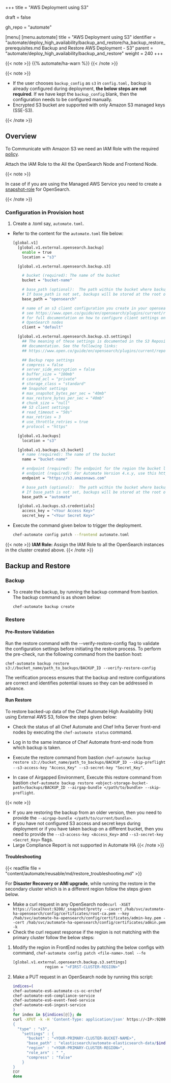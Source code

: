 +++
title = "AWS Deployment using S3"

draft = false

gh_repo = "automate"

[menu]
  [menu.automate]
    title = "AWS Deployment using S3"
    identifier = "automate/deploy_high_availability/backup_and_restore/ha_backup_restore_prerequisites.md Backup and Restore AWS Deployment - S3"
    parent = "automate/deploy_high_availability/backup_and_restore"
    weight = 240
+++

{{< note >}}
{{% automate/ha-warn %}}
{{< /note >}}

{{< note >}}

- If the user chooses `backup_config` as `s3` in `config.toml,` backup is already configured during deployment, **the below steps are not required**. If we have kept the `backup_config` blank, then the configuration needs to be configured manually.
- Encrypted S3 bucket are supported with only Amazon S3 managed keys (SSE-S3).

{{< /note >}}

## Overview

To Communicate with Amazon S3 we need an IAM Role with the required [policy](/automate/backup/#aws-s3-permissions).

Attach the IAM Role to the All the OpenSearch Node and Frontend Node.

<!--
**Permissions Required**

Check if the IAM user has all the required permissions. The permission policies are listed below:

1. AdministratorAccess

1. S3FullAccess (for aws AmazonS3FullAccess)

Create an IAM role to give access to **S3** in **OpenSearch** instances. The role should already be assigned as the OpenSearch instance tries to communicate S3.

The permissions can either be directly added to the user or added via **IAM Group**.

Once done with the above steps, `.toml` file and patch the `.config`. In the file, modify the values listed below:
-->

{{< note >}}

In case of if you are using the Managed AWS Service you need to create a [snapshot-role](/automate/managed_services/#opensearch-setup) for OpenSearch.

{{< /note >}}

### Configuration in Provision host

1. Create a .toml say, `automate.toml`.

- Refer to the content for the `automate.toml` file below:

    ```sh
    [global.v1]
      [global.v1.external.opensearch.backup]
        enable = true
        location = "s3"

      [global.v1.external.opensearch.backup.s3]

        # bucket (required): The name of the bucket
        bucket = "bucket-name"

        # base_path (optional):  The path within the bucket where backups should be stored
        # If base_path is not set, backups will be stored at the root of the bucket.
        base_path = "opensearch"

        # name of an s3 client configuration you create in your opensearch.yml
        # see https://www.open.co/guide/en/opensearch/plugins/current/repository-s3-client.html
        # for full documentation on how to configure client settings on your
        # OpenSearch nodes
        client = "default"

      [global.v1.external.opensearch.backup.s3.settings]
        ## The meaning of these settings is documented in the S3 Repository Plugin
        ## documentation. See the following links:
        ## https://www.open.co/guide/en/opensearch/plugins/current/repository-s3-repository.html

        ## Backup repo settings
        # compress = false
        # server_side_encryption = false
        # buffer_size = "100mb"
        # canned_acl = "private"
        # storage_class = "standard"
        ## Snapshot settings
        # max_snapshot_bytes_per_sec = "40mb"
        # max_restore_bytes_per_sec = "40mb"
        # chunk_size = "null"
        ## S3 client settings
        # read_timeout = "50s"
        # max_retries = 3
        # use_throttle_retries = true
        # protocol = "https"

      [global.v1.backups]
        location = "s3"

      [global.v1.backups.s3.bucket]
        # name (required): The name of the bucket
        name = "bucket-name"

        # endpoint (required): The endpoint for the region the bucket lives in for Automate Version 3.x.y
        # endpoint (required): For Automate Version 4.x.y, use this https://s3.amazonaws.com
        endpoint = "https://s3.amazonaws.com"

        # base_path (optional):  The path within the bucket where backups should be stored
        # If base_path is not set, backups will be stored at the root of the bucket.
        base_path = "automate"

      [global.v1.backups.s3.credentials]
        access_key = "<Your Access Key>"
        secret_key = "<Your Secret Key>"
    ```

- Execute the command given below to trigger the deployment.

    ```sh
    chef-automate config patch --frontend automate.toml
    ```

{{< note >}} **IAM Role:** Assign the IAM Role to all the OpenSearch instances in the cluster created above. {{< /note >}}

## Backup and Restore

### Backup

- To create the backup, by running the backup command from bastion. The backup command is as shown below:

    ```sh
    chef-automate backup create
    ```

### Restore

#### Pre-Restore Validation

Run the restore command with the --verify-restore-config flag to validate the configuration settings before initiating the restore process.
To perform the pre-check, run the following command from the bastion host:

`chef-automate backup restore s3://bucket_name/path_to_backups/BACKUP_ID --verify-restore-config`

The verification process ensures that the backup and restore configurations are correct and identifies potential issues so they can be addressed in advance.

#### Run Restore

To restore backed-up data of the Chef Automate High Availability (HA) using External AWS S3, follow the steps given below:

- Check the status of all Chef Automate and Chef Infra Server front-end nodes by executing the `chef-automate status` command.

- Log in to the same instance of Chef Automate front-end node from which backup is taken.

- Execute the restore command from bastion `chef-automate backup restore s3://bucket_name/path_to_backups/BACKUP_ID --skip-preflight --s3-access-key "Access_Key" --s3-secret-key "Secret_Key"`.

- In case of Airgapped Environment, Execute this restore command from bastion `chef-automate backup restore <object-storage-bucket-path>/backups/BACKUP_ID --airgap-bundle </path/to/bundle> --skip-preflight`.

{{< note >}}

- If you are restoring the backup from an older version, then you need to provide the `--airgap-bundle </path/to/current/bundle>`.
- If you have not configured S3 access and secret keys during deployment or if you have taken backup on a different bucket, then you need to provide the `--s3-access-key <Access_Key>` and `--s3-secret-key <Secret_Key>` flags.
- Large Compliance Report is not supported in Automate HA
{{< /note >}}

#### Troubleshooting

{{< readfile file = "content/automate/reusable/md/restore_troubleshooting.md" >}}

For **Disaster Recovery or AMI upgrade**, while running the restore in the secondary cluster which is in a different region follow the steps given below.

- Make a curl request in any OpenSearch node`curl -XGET https://localhost:9200/_snapshot?pretty --cacert /hab/svc/automate-ha-opensearch/config/certificates/root-ca.pem --key /hab/svc/automate-ha-opensearch/config/certificates/admin-key.pem --cert /hab/svc/automate-ha-opensearch/config/certificates/admin.pem -k`
- Check the curl request response if the region is not matching with the primary cluster follow the below steps:

1. Modify the region in FrontEnd nodes by patching the below configs with command, `chef-automate config patch <file-name>.toml --fe`

    ```sh
    [global.v1.external.opensearch.backup.s3.settings]
                  region = "<FIRST-CLUSTER-REGION>"
    ```

2. Make a PUT request in an OpenSearch node by running this script:

    ```sh
    indices=(
    chef-automate-es6-automate-cs-oc-erchef
    chef-automate-es6-compliance-service
    chef-automate-es6-event-feed-service
    chef-automate-es6-ingest-service
    )
    for index in ${indices[@]}; do
    curl -XPUT -k -H 'Content-Type: application/json' https://<IP>:9200/_snapshot/$index --data-binary @- << EOF
    {
      "type" : "s3",
        "settings" : {
          "bucket" : "<YOUR-PRIMARY-CLUSTER-BUCKET-NAME>",
          "base_path" : "elasticsearch/automate-elasticsearch-data/$index",
          "region" : "<YOUR-PRIMARY-CLUSTER-REGION>",
          "role_arn" : " ",
          "compress" : "false"
        }
    }
    EOF
    done
    ```
